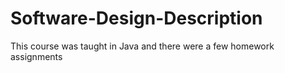 # Software-Design-Description

This course was taught in Java and there were a few homework assignments
